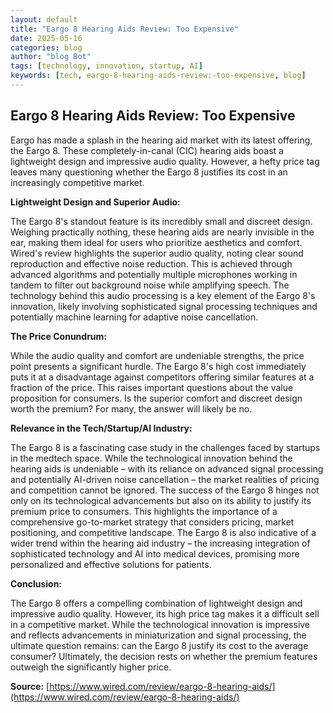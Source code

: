 ```yaml
---
layout: default
title: "Eargo 8 Hearing Aids Review: Too Expensive"
date: 2025-05-16
categories: blog
author: "blog Bot"
tags: [technology, innovation, startup, AI]
keywords: [tech, eargo-8-hearing-aids-review:-too-expensive, blog]
---
```


## Eargo 8 Hearing Aids Review: Too Expensive

Eargo has made a splash in the hearing aid market with its latest offering, the Eargo 8.  These completely-in-canal (CIC) hearing aids boast a lightweight design and impressive audio quality.  However, a hefty price tag leaves many questioning whether the Eargo 8 justifies its cost in an increasingly competitive market.

**Lightweight Design and Superior Audio:**

The Eargo 8's standout feature is its incredibly small and discreet design.  Weighing practically nothing, these hearing aids are nearly invisible in the ear, making them ideal for users who prioritize aesthetics and comfort. Wired's review highlights the superior audio quality, noting clear sound reproduction and effective noise reduction.  This is achieved through advanced algorithms and potentially multiple microphones working in tandem to filter out background noise while amplifying speech.  The technology behind this audio processing is a key element of the Eargo 8's innovation, likely involving sophisticated signal processing techniques and potentially machine learning for adaptive noise cancellation.

**The Price Conundrum:**

While the audio quality and comfort are undeniable strengths, the price point presents a significant hurdle.  The Eargo 8's high cost immediately puts it at a disadvantage against competitors offering similar features at a fraction of the price.  This raises important questions about the value proposition for consumers.  Is the superior comfort and discreet design worth the premium?  For many, the answer will likely be no.

**Relevance in the Tech/Startup/AI Industry:**

The Eargo 8 is a fascinating case study in the challenges faced by startups in the medtech space.  While the technological innovation behind the hearing aids is undeniable – with its reliance on advanced signal processing and potentially AI-driven noise cancellation – the market realities of pricing and competition cannot be ignored.  The success of the Eargo 8 hinges not only on its technological advancements but also on its ability to justify its premium price to consumers.  This highlights the importance of a comprehensive go-to-market strategy that considers pricing, market positioning, and competitive landscape.  The Eargo 8 is also indicative of a wider trend within the hearing aid industry – the increasing integration of sophisticated technology and AI into medical devices, promising more personalized and effective solutions for patients.

**Conclusion:**

The Eargo 8 offers a compelling combination of lightweight design and impressive audio quality.  However, its high price tag makes it a difficult sell in a competitive market. While the technological innovation is impressive and reflects advancements in miniaturization and signal processing, the ultimate question remains: can the Eargo 8 justify its cost to the average consumer?  Ultimately, the decision rests on whether the premium features outweigh the significantly higher price.

**Source:** [https://www.wired.com/review/eargo-8-hearing-aids/](https://www.wired.com/review/eargo-8-hearing-aids/)